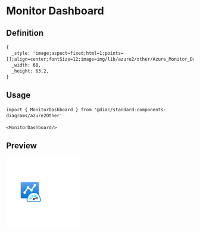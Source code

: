 # Monitor Dashboard

## Definition

```
{
  _style: 'image;aspect=fixed;html=1;points=[];align=center;fontSize=12;image=img/lib/azure2/other/Azure_Monitor_Dashboard.svg;strokeColor=none;',
  _width: 68,
  _height: 63.2,
}
```

## Usage

```
import { MonitorDashboard } from '@diac/standard-components-diagrams/azure2Other'

<MonitorDashboard/>
```

## Preview

<img src="./monitor-dashboard.png" width="200"/>

